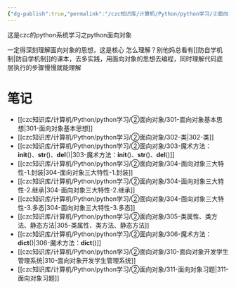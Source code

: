 ```yaml
---
{"dg-publish":true,"permalink":"/czc知识库/计算机/Python/python学习/②面向对象/②面向对象/","dgPassFrontmatter":true,"created":"2024-12-08T23:03:03.698+08:00","updated":"2024-12-09T14:50:51.988+08:00"}
---
```


这是czc的python系统学习之python面向对象


一定得深刻理解面向对象的思想，这是核心
怎么理解？别他妈总看有[[防自学机制\|防自学机制]]的课本，去多实践，用面向对象的思想去编程，同时理解代码底层执行的步骤慢慢就能理解

# 笔记


- [[czc知识库/计算机/Python/python学习/②面向对象/301-面向对象基本思想\|301-面向对象基本思想]]
- [[czc知识库/计算机/Python/python学习/②面向对象/302-类\|302-类]]
- [[czc知识库/计算机/Python/python学习/②面向对象/303-魔术方法：__init__()、__str__()、__del__()\|303-魔术方法：__init__()、__str__()、__del__()]]
- [[czc知识库/计算机/Python/python学习/②面向对象/304-面向对象三大特性-1.封装\|304-面向对象三大特性-1.封装]]
- [[czc知识库/计算机/Python/python学习/②面向对象/304-面向对象三大特性-2.继承\|304-面向对象三大特性-2.继承]]
- [[czc知识库/计算机/Python/python学习/②面向对象/304-面向对象三大特性-3.多态\|304-面向对象三大特性-3.多态]]
- [[czc知识库/计算机/Python/python学习/②面向对象/305-类属性、类方法、静态方法\|305-类属性、类方法、静态方法]]
- [[czc知识库/计算机/Python/python学习/②面向对象/306-魔术方法：__dict__()\|306-魔术方法：__dict__()]]
- [[czc知识库/计算机/Python/python学习/②面向对象/310-面向对象开发学生管理系统\|310-面向对象开发学生管理系统]]
- [[czc知识库/计算机/Python/python学习/②面向对象/311-面向对象习题\|311-面向对象习题]]



